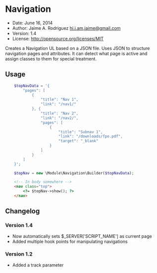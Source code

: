 # Navigation 

* Date:    June 16, 2014
* Author:  Jaime A. Rodriguez <hi.i.am.jaime@gmail.com>
* Version: 1.4
* License: http://opensource.org/licenses/MIT

Creates a Navigation UL based on a JSON file. Uses JSON to structure navigation pages and attributes. It can detect what page is active and assign classes to them for special treatment.

## Usage

~~~ php
	$topNavData = '{
		"pages": [
			{
				"title": "Nav 1",
				"link": "/nav1/"
			}, {
				"title": "Nav 2",
				"link": "/nav2/",
				"pages": [
					{
						"title": "Subnav 1",
						"link": "/downloads/fpo.pdf",
						"target": "_blank"
					}
				]
			}
		]
	}';

	$topNav = new \Module\Navigation\Builder($topNavData);
~~~

~~~ html
	<!-- In body somewhere -->
	<nav class="top">
		<?= $topNav->show(); ?>
	</nav>
~~~

## Changelog

### Version 1.4

* Now automatically sets $_SERVER['SCRIPT_NAME'] as current page
* Added multiple hook points for manipulating navigations

### Version 1.2

* Added a track parameter